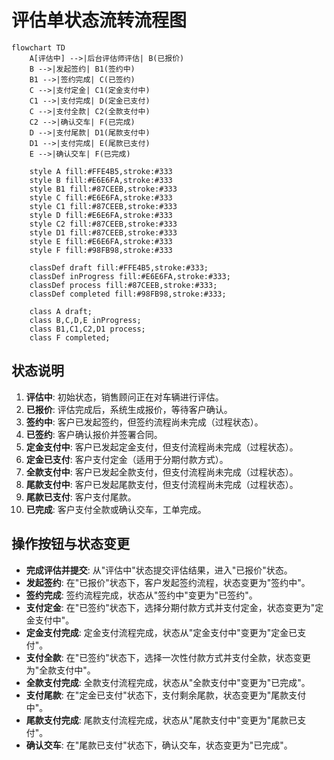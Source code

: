 # 评估单状态流转流程图

```mermaid
flowchart TD
    A[评估中] -->|后台评估师评估| B(已报价)
    B -->|发起签约| B1(签约中)
    B1 -->|签约完成| C(已签约)
    C -->|支付定金| C1(定金支付中)
    C1 -->|支付完成| D(定金已支付)
    C -->|支付全款| C2(全款支付中)
    C2 -->|确认交车| F(已完成)
    D -->|支付尾款| D1(尾款支付中)
    D1 -->|支付完成| E(尾款已支付)
    E -->|确认交车| F(已完成)
    
    style A fill:#FFE4B5,stroke:#333
    style B fill:#E6E6FA,stroke:#333
    style B1 fill:#87CEEB,stroke:#333
    style C fill:#E6E6FA,stroke:#333
    style C1 fill:#87CEEB,stroke:#333
    style D fill:#E6E6FA,stroke:#333
    style C2 fill:#87CEEB,stroke:#333
    style D1 fill:#87CEEB,stroke:#333
    style E fill:#E6E6FA,stroke:#333
    style F fill:#98FB98,stroke:#333
    
    classDef draft fill:#FFE4B5,stroke:#333;
    classDef inProgress fill:#E6E6FA,stroke:#333;
    classDef process fill:#87CEEB,stroke:#333;
    classDef completed fill:#98FB98,stroke:#333;
    
    class A draft;
    class B,C,D,E inProgress;
    class B1,C1,C2,D1 process;
    class F completed;
```

## 状态说明

1. **评估中**: 初始状态，销售顾问正在对车辆进行评估。
2. **已报价**: 评估完成后，系统生成报价，等待客户确认。
3. **签约中**: 客户已发起签约，但签约流程尚未完成（过程状态）。
4. **已签约**: 客户确认报价并签署合同。
5. **定金支付中**: 客户已发起定金支付，但支付流程尚未完成（过程状态）。
6. **定金已支付**: 客户支付定金（适用于分期付款方式）。
7. **全款支付中**: 客户已发起全款支付，但支付流程尚未完成（过程状态）。
8. **尾款支付中**: 客户已发起尾款支付，但支付流程尚未完成（过程状态）。
9. **尾款已支付**: 客户支付尾款。
10. **已完成**: 客户支付全款或确认交车，工单完成。

## 操作按钮与状态变更

- **完成评估并提交**: 从"评估中"状态提交评估结果，进入"已报价"状态。
- **发起签约**: 在"已报价"状态下，客户发起签约流程，状态变更为"签约中"。
- **签约完成**: 签约流程完成，状态从"签约中"变更为"已签约"。
- **支付定金**: 在"已签约"状态下，选择分期付款方式并支付定金，状态变更为"定金支付中"。
- **定金支付完成**: 定金支付流程完成，状态从"定金支付中"变更为"定金已支付"。
- **支付全款**: 在"已签约"状态下，选择一次性付款方式并支付全款，状态变更为"全款支付中"。
- **全款支付完成**: 全款支付流程完成，状态从"全款支付中"变更为"已完成"。
- **支付尾款**: 在"定金已支付"状态下，支付剩余尾款，状态变更为"尾款支付中"。
- **尾款支付完成**: 尾款支付流程完成，状态从"尾款支付中"变更为"尾款已支付"。
- **确认交车**: 在"尾款已支付"状态下，确认交车，状态变更为"已完成"。